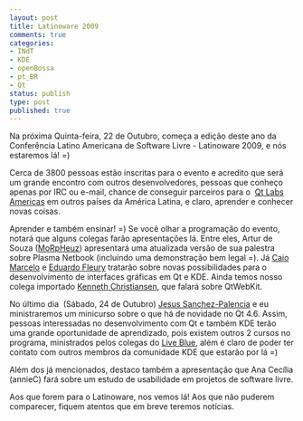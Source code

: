 ```yaml
---
layout: post
title: Latinoware 2009
comments: true
categories:
- INdT
- KDE
- openBossa
- pt_BR
- Qt
status: publish
type: post
published: true
---
```

Na próxima Quinta-feira, 22 de Outubro, começa a edição deste ano da Conferência Latino Americana de Software Livre - Latinoware 2009, e nós estaremos lá! =)

Cerca de 3800 pessoas estão inscritas para o evento e acredito que será um grande encontro com outros desenvolvedores, pessoas que conheço apenas por IRC ou e-mail, chance de conseguir parceiros para o  [Qt Labs Americas](http://qtlabs.openbossa.org/) em outros países da América Latina, e claro, aprender e conhecer novas coisas.

Aprender e também ensinar! =) Se você olhar a programação do evento, notará que alguns colegas farão apresentações lá. Entre eles, Artur de Souza ([MoRpHeuz](http://blog.morpheuz.cc/)) apresentará uma atualizada versão de sua palestra sobre Plasma Netbook (incluindo uma demonstração bem legal =). Já [Caio Marcelo](http://blog.cmarcelo.org/) e [Eduardo Fleury](http://blog.eduardofleury.com/) tratarão sobre novas possibilidades para o desenvolvimento de interfaces gráficas em Qt e KDE. Ainda temos nosso colega importado [Kenneth Christiansen](http://codeposts.blogspot.com/), que falará sobre QtWebKit.

No último dia  (Sábado, 24 de Outubro) [Jesus Sanchez-Palencia](http://wouwlabs.com/blogs/jeez) e eu ministraremos um minicurso sobre o que há de novidade no Qt 4.6. Assim, pessoas interessadas no desenvolvimento com Qt e também KDE terão uma grande oportunidade de aprendizado, pois existem outros 2 cursos no programa, ministrados pelos colegas do [Live Blue](http://liveblue.wordpress.com/), além é claro de poder ter contato com outros membros da comunidade KDE que estarão por lá =)

Além dos já mencionados, destaco também a apresentação que Ana Cecília (annieC) fará sobre um estudo de usabilidade em projetos de software livre.

Aos que forem para o Latinoware, nos vemos lá! Aos que não puderem comparecer, fiquem atentos que em breve teremos notícias.
